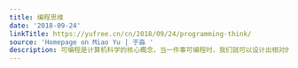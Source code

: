 ```yaml
---
title: 编程思维
date: '2018-09-24'
linkTitle: https://yufree.cn/cn/2018/09/24/programming-think/
source: 'Homepage on Miao Yu | 于淼 '
description: 可编程是计算机科学的核心概念，当一件事可编程时，我们就可以设计出相对的硬件与软件来自动化这个过程。对于科研人员，硬件方面一般较少涉及，软件编
---
```

